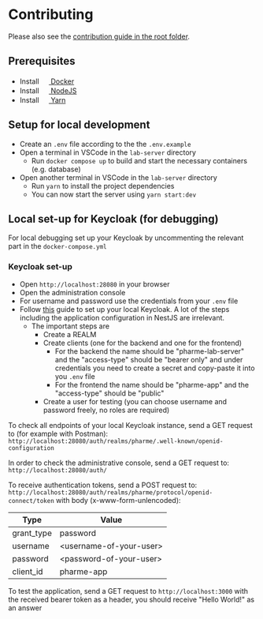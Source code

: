 # Contributing

Please also see the [contribution guide in the root folder](../CONTRIBUTING.md).

## Prerequisites

- Install [<img src="https://user-images.githubusercontent.com/58258541/143049489-668aea70-bb2c-420d-b3e8-e0edc42a4e92.png" width="16" height="16"> Docker](https://docs.docker.com/get-docker/)
- Install [<img src="https://user-images.githubusercontent.com/58258541/143050266-4a2030d1-c319-447d-812b-2ad8a4020d48.png" width="16" height="16"> NodeJS](https://nodejs.org)
- Install [<img src="https://user-images.githubusercontent.com/58258541/143050227-b374b1f7-e28e-4b90-b7f0-b9112521d3b1.png" width="16" height="16"> Yarn](https://yarnpkg.com/)

## Setup for local development

- Create an `.env` file according to the the `.env.example`
- Open a terminal in VSCode in the `lab-server` directory
  - Run `docker compose up` to build and start the necessary containers (e.g. database)
- Open another terminal in VSCode in the `lab-server` directory
  - Run `yarn` to install the project dependencies
  - You can now start the server using `yarn start:dev`

## Local set-up for Keycloak (for debugging)

For local debugging set up your Keycloak by uncommenting the relevant part in the `docker-compose.yml`

### Keycloak set-up

- Open `http://localhost:28080` in your browser
- Open the administration console
- For username and password use the credentials from your `.env` file
- Follow [this](https://medium.com/devops-dudes/secure-nestjs-rest-api-with-keycloak-745ef32a2370) guide to set up your local Keycloak. A lot of the steps including the application configuration in NestJS are irrelevant.
  - The important steps are
    - Create a REALM
    - Create clients (one for the backend and one for the frontend)
      - For the backend the name should be "pharme-lab-server" and the "access-type" should be "bearer only" and under credentials you need to create a secret and copy-paste it into you `.env` file
      - For the frontend the name should be "pharme-app" and the "access-type" should be "public"
    - Create a user for testing (you can choose username and password freely, no roles are required)

To check all endpoints of your local Keycloak instance, send a GET request to (for example with Postman): `http://localhost:28080/auth/realms/pharme/.well-known/openid-configuration`

In order to check the administrative console, send a GET request to: `http://localhost:28080/auth/`

To receive authentication tokens, send a POST request to: `http://localhost:28080/auth/realms/pharme/protocol/openid-connect/token`
with body (x-www-form-unlencoded):

| Type | Value |
|---|---|
| grant_type | password |
| username | \<username-of-your-user\> |
| password | \<password-of-your-user\> |
| client_id | pharme-app |

To test the application, send a GET request to `http://localhost:3000` with the received bearer token as a header, you should receive "Hello World!" as an answer
